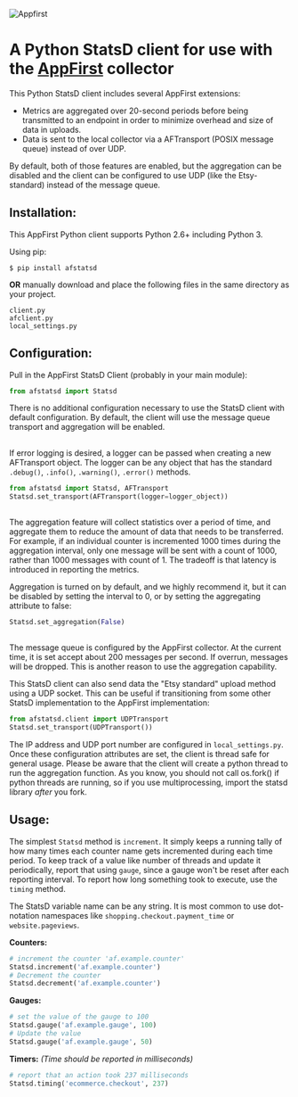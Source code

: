![Appfirst](http://www.appfirst.com/static/images/appfirst-logo.svg)

A Python StatsD client for use with the [AppFirst](http://www.appfirst.com) collector
====================================
This Python StatsD client includes several AppFirst extensions:

- Metrics are aggregated over 20-second periods before being transmitted to an endpoint in order to minimize overhead and size of data in uploads.
- Data is sent to the local collector via a AFTransport (POSIX message queue) instead of over UDP.

By default, both of those features are enabled, but the aggregation can be disabled and the client can be configured
to use UDP (like the Etsy-standard) instead of the message queue.

Installation:
------------
This AppFirst Python client supports Python 2.6+ including Python 3.

Using pip:

    $ pip install afstatsd

**OR** manually download and place the following files in the same directory as your project.

    client.py
    afclient.py
    local_settings.py

Configuration:
-------------

Pull in the AppFirst StatsD Client (probably in your main module):

```python
from afstatsd import Statsd
```

There is no additional configuration necessary to use the StatsD client with default
configuration. By default, the client will use the message queue transport and aggregation
will be enabled.

## 

If error logging is desired, a logger can be passed when creating a new AFTransport object.
The logger can be any object that has the standard `.debug()`, `.info()`, `.warning()`, `.error()`
methods.

```python
from afstatsd import Statsd, AFTransport
Statsd.set_transport(AFTransport(logger=logger_object))
```

## 

The aggregation feature will collect statistics over a period of time, and aggregate
them to reduce the amount of data that needs to be transferred. For example, if an
individual counter is incremented 1000 times during the aggregation interval, only one
message will be sent with a count of 1000, rather than 1000 messages with count of 1.
The tradeoff is that latency is introduced in reporting the metrics.

Aggregation is turned on by default, and we highly recommend it, but it can be disabled
by setting the interval to 0, or by setting the aggregating attribute to false:

```python
Statsd.set_aggregation(False)
```

## 

The message queue is configured by the AppFirst collector. At the current
time, it is set accept about 200 messages per second. If overrun,
messages will be dropped. This is another reason to use the aggregation
capability.

This StatsD client can also send data the "Etsy standard" upload method using a UDP socket.
This can be useful if transitioning from some other StatsD implementation to the AppFirst
implementation:

```python
from afstatsd.client import UDPTransport
Statsd.set_transport(UDPTransport())
```

The IP address and UDP port number are configured in `local_settings.py`. Once these
configuration attributes are set, the client is thread safe for general usage.
Please be aware that the client will create a python thread to run the aggregation
function. As you know, you should not call os.fork() if python threads are running,
so if you use multiprocessing, import the statsd library *after* you fork.

Usage:
-----
The simplest `Statsd` method is `increment`. It simply keeps a running tally of
how many times each counter name gets incremented during each time period. To
keep track of a value like number of threads and update it periodically, report
that using `gauge`, since a gauge won't be reset after each reporting interval.
To report how long something took to execute, use the `timing` method.

The StatsD variable name can be any string. It is most common to use
dot-notation namespaces like `shopping.checkout.payment_time` or `website.pageviews`.

**Counters:**

```python
# increment the counter 'af.example.counter'
Statsd.increment('af.example.counter')
# Decrement the counter
Statsd.decrement('af.example.counter')
```

**Gauges:**

```python
# set the value of the gauge to 100
Statsd.gauge('af.example.gauge', 100)
# Update the value
Statsd.gauge('af.example.gauge', 50)
```

**Timers:** *(Time should be reported in milliseconds)*

```python
# report that an action took 237 milliseconds
Statsd.timing('ecommerce.checkout', 237)
```
